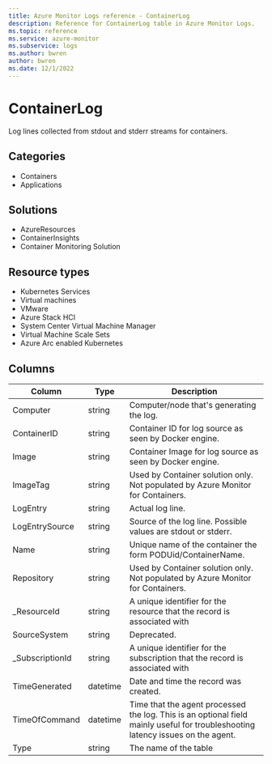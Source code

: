 ```yaml
---
title: Azure Monitor Logs reference - ContainerLog
description: Reference for ContainerLog table in Azure Monitor Logs.
ms.topic: reference
ms.service: azure-monitor
ms.subservice: logs
ms.author: bwren
author: bwren
ms.date: 12/1/2022
---
```


# ContainerLog

 Log lines collected from stdout and stderr streams for containers.

## Categories

- Containers
- Applications
## Solutions

- AzureResources
- ContainerInsights
- Container Monitoring Solution
## Resource types

- Kubernetes Services
- Virtual machines
- VMware
- Azure Stack HCI
- System Center Virtual Machine Manager
- Virtual Machine Scale Sets
- Azure Arc enabled Kubernetes




## Columns

| Column | Type | Description |
| --- | --- | --- |
| Computer | string | Computer/node that's generating the log. |
| ContainerID | string | Container ID for log source as seen by Docker engine. |
| Image | string | Container Image for log source as seen by Docker engine. |
| ImageTag | string | Used by Container solution only. Not populated by Azure Monitor for Containers. |
| LogEntry | string | Actual log line. |
| LogEntrySource | string | Source of the log line. Possible values are stdout or stderr. |
| Name | string | Unique name of the container the form  PODUid/ContainerName. |
| Repository | string | Used by Container solution only. Not populated by Azure Monitor for Containers. |
| _ResourceId | string | A unique identifier for the resource that the record is associated with |
| SourceSystem | string | Deprecated. |
| _SubscriptionId | string | A unique identifier for the subscription that the record is associated with |
| TimeGenerated | datetime | Date and time the record was created. |
| TimeOfCommand | datetime | Time that the agent processed the log. This is an optional field mainly useful for troubleshooting latency issues on the agent. |
| Type | string | The name of the table |
